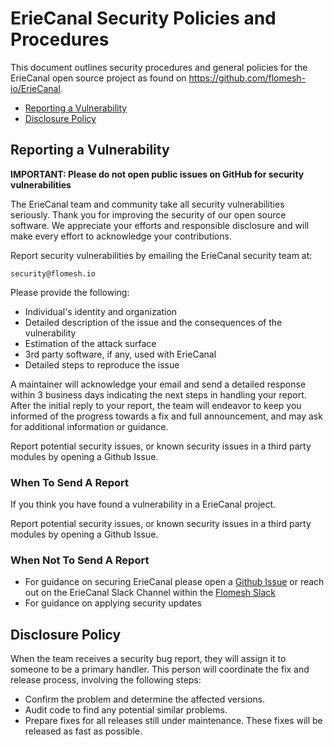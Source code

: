 # ErieCanal Security Policies and Procedures

This document outlines security procedures and general policies for the
ErieCanal open source project as found on https://github.com/flomesh-io/ErieCanal.

  * [Reporting a Vulnerability](#reporting-a-vulnerability)
  * [Disclosure Policy](#disclosure-policy)

## Reporting a Vulnerability 

**IMPORTANT: Please do not open public issues on GitHub for security vulnerabilities**

The ErieCanal team and community take all security vulnerabilities
seriously. Thank you for improving the security of our open source 
software. We appreciate your efforts and responsible disclosure and will
make every effort to acknowledge your contributions.

Report security vulnerabilities by emailing the ErieCanal security team at:

    security@flomesh.io

Please provide the following:

  - Individual's identity and organization
  - Detailed description of the issue and the consequences of the vulnerability
  - Estimation of the attack surface
  - 3rd party software, if any, used with ErieCanal
  - Detailed steps to reproduce the issue

A maintainer will acknowledge your email and send a detailed
response within 3 business days indicating the next steps in 
handling your report. After the initial reply to your report, the team
will endeavor to keep you informed of the progress towards a fix and
full announcement, and may ask for additional information or guidance.

Report potential security issues, or known security issues in a 
third party modules by opening a Github Issue.

### When To Send A Report

If you think you have found a vulnerability in a ErieCanal project.

Report potential security issues, or known security issues in a 
third party modules by opening a Github Issue.

### When Not To Send A Report

* For guidance on securing ErieCanal please open a [Github Issue](https://github.com/flomesh-io/ErieCanal/issues/new/choose) or reach out on the ErieCanal Slack Channel within the [Flomesh Slack](https://join.slack.com/t/flomesh-io/shared_invite/zt-16f4yv2hc-qvEgSrMATKn5LjmDAwzlbw)
* For guidance on applying security updates


## Disclosure Policy

When the team receives a security bug report, they will assign it
to someone to be a primary handler. This person will coordinate the fix 
and release process, involving the following steps:

  * Confirm the problem and determine the affected versions.
  * Audit code to find any potential similar problems.
  * Prepare fixes for all releases still under maintenance. These fixes
    will be released as fast as possible.
